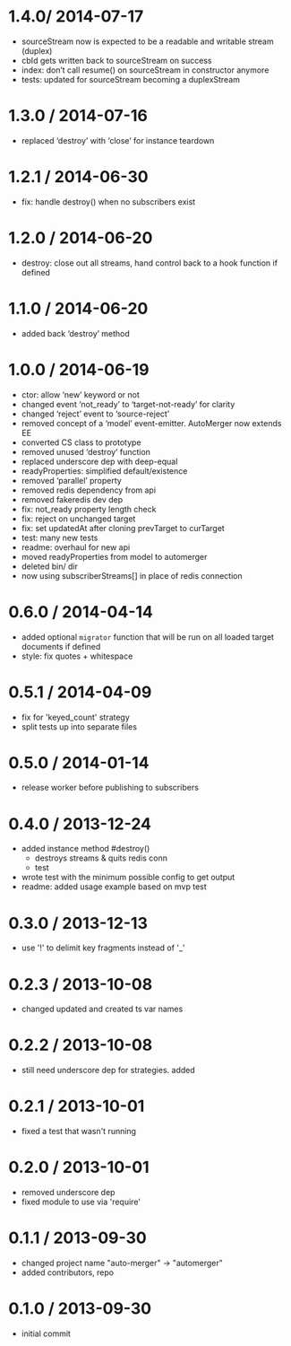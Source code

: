 
1.4.0/ 2014-07-17
==================

 * sourceStream now is expected to be a readable and writable stream (duplex)
 * cbId gets written back to sourceStream on success
 * index: don’t call resume() on sourceStream in constructor anymore
 * tests: updated for sourceStream becoming a duplexStream

1.3.0 / 2014-07-16
==================

 * replaced ‘destroy’ with ‘close’ for instance teardown

1.2.1 / 2014-06-30
==================

 * fix: handle destroy() when no subscribers exist

1.2.0 / 2014-06-20
==================

 * destroy: close out all streams, hand control back to a hook function if defined

1.1.0 / 2014-06-20
==================

 * added back ‘destroy’ method

1.0.0 / 2014-06-19
==================

 * ctor: allow ‘new’ keyword or not
 * changed event ‘not_ready’ to ‘target-not-ready’ for clarity
 * changed ‘reject’ event to ‘source-reject’
 * removed concept of a ‘model’ event-emitter. AutoMerger now extends EE
 * converted CS class to prototype
 * removed unused ‘destroy’ function
 * replaced underscore dep with deep-equal
 * readyProperties: simplified default/existence
 * removed ‘parallel’ property
 * removed redis dependency from api
 * removed fakeredis dev dep
 * fix: not_ready property length check
 * fix: reject on unchanged target
 * fix: set updatedAt after cloning prevTarget to curTarget
 * test: many new tests
 * readme: overhaul for new api
 * moved readyProperties from model to automerger
 * deleted bin/ dir
 * now using subscriberStreams[] in place of redis connection

0.6.0 / 2014-04-14
==================

 * added optional `migrator` function that will be run on all loaded target documents if defined
 * style: fix quotes + whitespace

0.5.1 / 2014-04-09
==================

  - fix for 'keyed_count' strategy
  - split tests up into separate files

0.5.0 / 2014-01-14
==================

  - release worker before publishing to subscribers

0.4.0 / 2013-12-24
==================

  - added instance method #destroy()
    - destroys streams & quits redis conn
    - test
  - wrote test with the minimum possible config to get output
  - readme: added usage example based on mvp test

0.3.0 / 2013-12-13
==================

  - use '!' to delimit key fragments instead of '_'

0.2.3 / 2013-10-08
==================

  - changed updated and created ts var names

0.2.2 / 2013-10-08
==================

  - still need underscore dep for strategies. added

0.2.1 / 2013-10-01
==================

  - fixed a test that wasn't running

0.2.0 / 2013-10-01
==================

  - removed underscore dep
  - fixed module to use via 'require'

0.1.1 / 2013-09-30
==================

  - changed project name "auto-merger" -> "automerger"
  - added contributors, repo

0.1.0 / 2013-09-30
==================

  - initial commit

